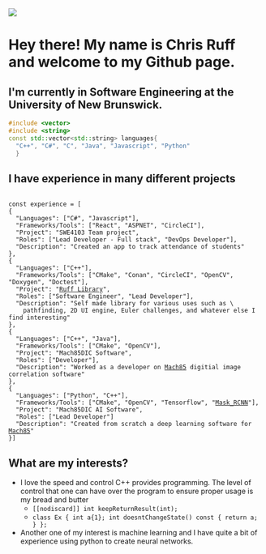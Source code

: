 <img src="https://media.giphy.com/media/ii7R0hFjKIS4poVDrk/giphy.gif">

# Hey there! My name is Chris Ruff and welcome to my Github page. #
## I'm currently in Software Engineering at the University of New Brunswick. ##
```cpp
#include <vector> 
#include <string>
const std::vector<std::string> languages{
  "C++", "C#", "C", "Java", "Javascript", "Python"
  }
```
## I have experience in many different projects ##
<pre><code class="language-javascript">
const experience = [
{
  "Languages": ["C#", "Javascript"],
  "Frameworks/Tools": ["React", "ASPNET", "CircleCI"],
  "Project": "SWE4103 Team project",
  "Roles": ["Lead Developer - Full stack", "DevOps Developer"],
  "Description": "Created an app to track attendance of students"
},
{
  "Languages": ["C++"],
  "Frameworks/Tools": ["CMake", "Conan", "CircleCI", "OpenCV", "Doxygen", "Doctest"],
  "Project": "<a href="https://github.com/ChrisRuff/Ruff">Ruff Library</a>",
  "Roles": ["Software Engineer", "Lead Developer"],
  "Description": "Self made library for various uses such as \
    pathfinding, 2D UI engine, Euler challenges, and whatever else I find interesting"
},
{
  "Languages": ["C++", "Java"],
  "Frameworks/Tools": ["CMake", "OpenCV"],
  "Project": "Mach85DIC Software",
  "Roles": ["Developer"],
  "Description": "Worked as a developer on <a href="http://mach85.com/">Mach85</a> digitial image correlation software"
},
{
  "Languages": ["Python", "C++"],
  "Frameworks/Tools": ["CMake", "OpenCV", "Tensorflow", "<a href="https://github.com/matterport/Mask_RCNN">Mask_RCNN</a>"],
  "Project": "Mach85DIC AI Software",
  "Roles": ["Lead Developer"]
  "Description": "Created from scratch a deep learning software for <a href="http://mach85.com/">Mach85</a>"
}]
</code></pre>
## What are my interests? ##
* I love the speed and control C++ provides programming. The level of control that one can have over the program to ensure proper usage is my bread and butter
  * `[[nodiscard]] int keepReturnResult(int);`
  * `class Ex { int a{1}; int doesntChangeState() const { return a; } };` 
* Another one of my interest is machine learning and I have quite a bit of experience using python to create neural networks.
